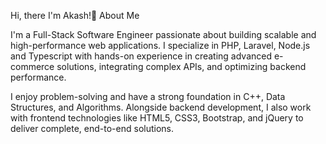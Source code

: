 Hi, there I'm Akash!👋
About Me

I'm a Full-Stack Software Engineer passionate about building scalable and high-performance web applications.
I specialize in PHP, Laravel, Node.js and Typescript with hands-on experience in creating advanced e-commerce solutions, integrating complex APIs, and optimizing backend performance.

I enjoy problem-solving and have a strong foundation in C++, Data Structures, and Algorithms. Alongside backend development, I also work with frontend technologies like HTML5, CSS3, Bootstrap, and jQuery to deliver complete, end-to-end solutions.
